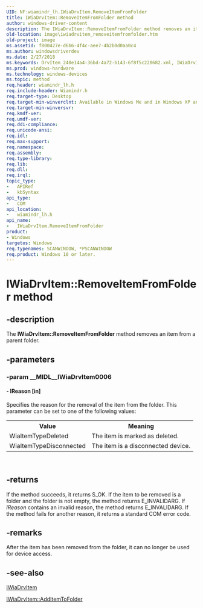 ```yaml
---
UID: NF:wiamindr_lh.IWiaDrvItem.RemoveItemFromFolder
title: IWiaDrvItem::RemoveItemFromFolder method
author: windows-driver-content
description: The IWiaDrvItem::RemoveItemFromFolder method removes an item from a parent folder.
old-location: image\iwiadrvitem_removeitemfromfolder.htm
old-project: image
ms.assetid: f800427e-d6b6-4f4c-aee7-4b2b0d0aa0c4
ms.author: windowsdriverdev
ms.date: 2/27/2018
ms.keywords: DrvItem_240e14a4-36bd-4a72-b143-6f8f5c220682.xml, IWiaDrvItem, IWiaDrvItem interface [Imaging Devices], RemoveItemFromFolder method, IWiaDrvItem::RemoveItemFromFolder, RemoveItemFromFolder method [Imaging Devices], RemoveItemFromFolder method [Imaging Devices], IWiaDrvItem interface, RemoveItemFromFolder,IWiaDrvItem.RemoveItemFromFolder, image.iwiadrvitem_removeitemfromfolder, wiamindr_lh/IWiaDrvItem::RemoveItemFromFolder
ms.prod: windows-hardware
ms.technology: windows-devices
ms.topic: method
req.header: wiamindr_lh.h
req.include-header: Wiamindr.h
req.target-type: Desktop
req.target-min-winverclnt: Available in Windows Me and in Windows XP and later versions of the Windows operating systems.
req.target-min-winversvr: 
req.kmdf-ver: 
req.umdf-ver: 
req.ddi-compliance: 
req.unicode-ansi: 
req.idl: 
req.max-support: 
req.namespace: 
req.assembly: 
req.type-library: 
req.lib: 
req.dll: 
req.irql: 
topic_type:
-	APIRef
-	kbSyntax
api_type:
-	COM
api_location:
-	wiamindr_lh.h
api_name:
-	IWiaDrvItem.RemoveItemFromFolder
product:
- Windows
targetos: Windows
req.typenames: SCANWINDOW, *PSCANWINDOW
req.product: Windows 10 or later.
---
```


# IWiaDrvItem::RemoveItemFromFolder method


## -description


The <b>IWiaDrvItem::RemoveItemFromFolder</b> method removes an item from a parent folder.


## -parameters




### -param __MIDL__IWiaDrvItem0006






#### - lReason [in]

Specifies the reason for the removal of the item from the folder. This parameter can be set to one of the following values:

<table>
<tr>
<th>Value</th>
<th>Meaning</th>
</tr>
<tr>
<td>
WiaItemTypeDeleted 

</td>
<td>
The item is marked as deleted.

</td>
</tr>
<tr>
<td>
WiaItemTypeDisconnected

</td>
<td>
The item is a disconnected device.

</td>
</tr>
</table>
 


## -returns



If the method succeeds, it returns S_OK. If the item to be removed is a folder and the folder is not empty, the method returns E_INVALIDARG. If <i>lReason</i> contains an invalid reason, the method returns E_INVALIDARG. If the method fails for another reason, it returns a standard COM error code.




## -remarks



After the item has been removed from the folder, it can no longer be used for device access.




## -see-also




<a href="https://msdn.microsoft.com/0609e1b2-48df-413c-90bd-d7ddea26510a">IWiaDrvItem</a>



<a href="https://msdn.microsoft.com/library/windows/hardware/ff543856">IWiaDrvItem::AddItemToFolder</a>
 

 

